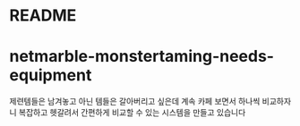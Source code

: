 # README
# netmarble-monstertaming-needs-equipment

제련템들은 남겨놓고 아닌 템들은 갈아버리고 싶은데 계속 카페 보면서 하나씩 비교하자니 복잡하고 헷갈려서 간편하게 비교할 수 있는 시스템을 만들고 있습니다
